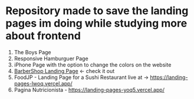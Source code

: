 # Repository made to save the landing pages im doing while studying more about frontend


1. The Boys Page 
2. Responsive Hamburguer Page
3. iPhone Page with the option to change the colors on the website
4. [BarberShop Landing Page](https://landing-pages-chi-five.vercel.app/) <- check it out
5. FoodJP - Landing Page for a Sushi Restaurant live at -> https://landing-pages-lwoq.vercel.app/
6. Pagina Nutricionista -  https://landing-pages-yoq5.vercel.app/
